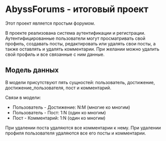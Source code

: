 # AbyssForums - итоговый проект
<p>Этот проект является простым форумом.</p> 
<p>В проекте реализована система аутентификации и регистрации. Аутентифицированные пользователи могут просматривать свой профиль, создавать посты, редактировать или удалять свои посты, а также оставлять и удалять комментарии. При желании можно удалить свой профиль и все связанные с ним данные.</p>

## Модель данных
<p>В модели присутствуют пять сущностей: пользователь, достижение, достижение_пользователя, пост и комментарий.</p>
<p>Связи в модели:</p>
<ul>
  <li>Пользователь - Достижение: N:M (многие ко многим)</li>
  <li>Пользователь - Пост: 1:N (один ко многим)</li>
  <li>Пост - Комментарий: 1:N (один ко многим)</li>
</ul>
<p>При удалении поста удаляются все комментарии к нему. При удалении профиля пользователя удаляются все его посты и комментарии.</p>
